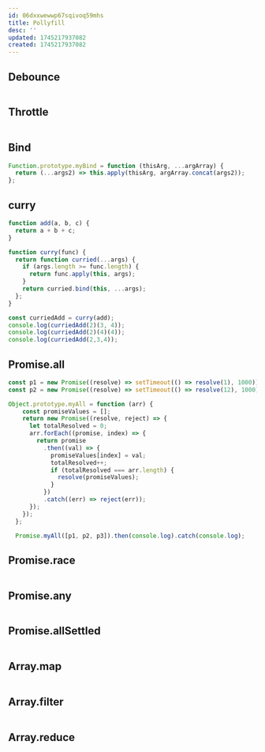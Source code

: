 ```yaml
---
id: 06dxxwewwp67sqivoq59mhs
title: Pollyfill
desc: ''
updated: 1745217937082
created: 1745217937082
---
```


## Debounce

```js
```

## Throttle

```js
```

## Bind

```js
Function.prototype.myBind = function (thisArg, ...argArray) {
  return (...args2) => this.apply(thisArg, argArray.concat(args2));
};

```

## curry

```js
function add(a, b, c) {
  return a + b + c;
}

function curry(func) {
  return function curried(...args) {
    if (args.length >= func.length) {
      return func.apply(this, args);
    }
    return curried.bind(this, ...args);
  };
}

const curriedAdd = curry(add);
console.log(curriedAdd(2)(3, 4));
console.log(curriedAdd(2)(4)(4));
console.log(curriedAdd(2,3,4));
```

## Promise.all

```js
const p1 = new Promise((resolve) => setTimeout(() => resolve(1), 1000));
const p2 = new Promise((resolve) => setTimeout(() => resolve(12), 1000));

Object.prototype.myAll = function (arr) {
    const promiseValues = [];
    return new Promise((resolve, reject) => {
      let totalResolved = 0;
      arr.forEach((promise, index) => {
        return promise
          .then((val) => {
            promiseValues[index] = val;
            totalResolved++;
            if (totalResolved === arr.length) {
              resolve(promiseValues);
            }
          })
          .catch((err) => reject(err));
      });
    });
  };

  Promise.myAll([p1, p2, p3]).then(console.log).catch(console.log);
```

## Promise.race

```js
```

## Promise.any

```js
```

## Promise.allSettled
```js
```

## Array.map

```js
```

## Array.filter

```js
```

## Array.reduce

```js
```